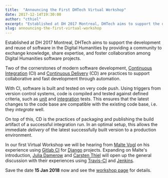 ```yaml
---
title:  "Announcing the First DHTech Virtual Workshop"
date: 2017-12-14T19:30:00
author: "cthiel"
excerpt: "Established at DH 2017 Montreal, DHTech aims to support the development and reuse of software in the Digital Humanities by providing a community to exchange knowledge, share expertise, and foster collaboration among Digital Humanities software projects."
slug: announcing-the-first-virtual-workshop
---
```


Established at DH 2017 Montreal, DHTech aims to support the development and reuse of software in the Digital Humanities
by providing a community to exchange knowledge, share expertise, and foster collaboration among Digital Humanities software projects.

Two of the cornerstones of modern software development, [Continuous Integration](https://en.wikipedia.org/wiki/Continuous_integration) (CI)
and [Continuous Delivery](https://en.wikipedia.org/wiki/Continuous_delivery) (CD) are practices to support collaborative and fast development through automation.

With CI, software is built and tested on very code push. Using triggers from version control systems,
code is compiled and tested against defined criteria, such as [unit](https://en.wikipedia.org/wiki/Unit_testing) and [integration](https://en.wikipedia.org/wiki/Integration_testing) tests.
This ensures that the latest changes to the code base are compatible with the existing code base, i.e. they *integrate* well.

On top of this, CD is the practices of packaging and publishing the build artifact of a successful integration run.
In an optimal setup, this allows the immediate *delivery* of the latest successfully built version to a production environment.

In our first Virtual Workshop we will be hearing from [Malte Vogl](https://github.com/maltevogl) on his experience
using [Gitlab CI](https://about.gitlab.com/features/gitlab-ci-cd/) for [Django](https://www.djangoproject.com/) projects.
Expanding on Malte's introduction, [Julia Damerow](https://github.com/jdamerow) and [Carsten Thiel](https://github.com/schildwaechter) will open up the general discussion
with their experiences using [Travis-CI](https://travis-ci.org/) and [Jenkins](https://jenkins-ci.org/).

Save the date **15 Jan 2018** now and see the [workshop page](https://diging.atlassian.net/wiki/spaces/DH2017/pages/116555785) for details.

